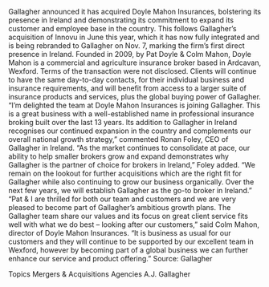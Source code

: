 Gallagher announced it has acquired Doyle Mahon Insurances, bolstering its presence in Ireland and demonstrating its commitment to expand its customer and employee base in the country.
This follows Gallagher’s acquisition of Innovu in June this year, which it has now fully integrated and is being rebranded to Gallagher on Nov. 7, marking the firm’s first direct presence in Ireland.
Founded in 2009, by Pat Doyle & Colm Mahon, Doyle Mahon is a commercial and agriculture insurance broker based in Ardcavan, Wexford.
Terms of the transaction were not disclosed.
Clients will continue to have the same day-to-day contacts, for their individual business and insurance requirements, and will benefit from access to a larger suite of insurance products and services, plus the global buying power of Gallagher.
“I’m delighted the team at Doyle Mahon Insurances is joining Gallagher. This is a great business with a well-established name in professional insurance broking built over the last 13 years. Its addition to Gallagher in Ireland recognises our continued expansion in the country and complements our overall national growth strategy,” commented Ronan Foley, CEO of Gallagher in Ireland.
“As the market continues to consolidate at pace, our ability to help smaller brokers grow and expand demonstrates why Gallagher is the partner of choice for brokers in Ireland,” Foley added. “We remain on the lookout for further acquisitions which are the right fit for Gallagher while also continuing to grow our business organically. Over the next few years, we will establish Gallagher as the go-to broker in Ireland.”
“Pat & I are thrilled for both our team and customers and we are very pleased to become part of Gallagher’s ambitious growth plans. The Gallagher team share our values and its focus on great client service fits well with what we do best – looking after our customers,” said Colm Mahon, director of Doyle Mahon Insurances.
“It is business as usual for our customers and they will continue to be supported by our excellent team in Wexford, however by becoming part of a global business we can further enhance our service and product offering.”
Source: Gallagher

Topics
Mergers & Acquisitions
Agencies
A.J. Gallagher
